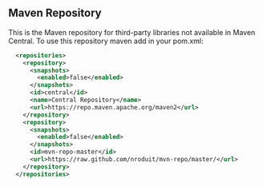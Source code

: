 ## Maven Repository ##

This is the Maven repository for third-party libraries not available in Maven Central. To use this repository maven add in your pom.xml:

``` xml
  <repositories>
    <repository>
      <snapshots>
        <enabled>false</enabled>
      </snapshots>
      <id>central</id>
      <name>Central Repository</name>
      <url>https://repo.maven.apache.org/maven2</url>
    </repository>
    <repository>
      <snapshots>
        <enabled>false</enabled>
      </snapshots>
      <id>mvn-repo-master</id>
      <url>https://raw.github.com/nroduit/mvn-repo/master/</url>
    </repository>
  </repositories>
```
